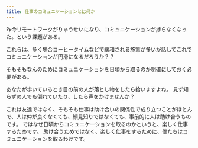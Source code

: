 ```yaml
---
title: 仕事のコミュニケーションとは何か
---
```


昨今リモートワークがりゅうせいになり、コミュニケーションが捗らなくなった。という課題がある。

これらは、多く場合コーヒータイムなどで緩和される施策が多いが話してこれでコミュニケーションが円滑になるだろうか？？

そもそもなんのためにコミュニケーションを日頃から取るのか明確にしておく必要がある。

あなたが歩いているとき目の前の人が落とし物をしたら拾いますよね。
見ず知らずの人でも倒れていたり、したら声をかけませんか？

これは友達ではなく、そもそも仕事は助け合いの関係性で成り立つことがほとんで、人は仲が良くなくても、顔見知りではなくても、事前的に人は助け合うものです。
ではなぜ日頃からコミュニケーションを取るのかというと、楽しく仕事するためです。
助け合うためではなく、楽しく仕事をするために、僕たちはコミュニケーションを取るわけです。

